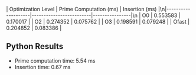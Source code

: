 | Optimization Level | Prime Computation (ms) | Insertion (ms) |\n|--------------------|-------------------------|----------------|\n
| O0 | 0.553583 | 0.170017 |
| O2 | 0.274352 | 0.075762 |
| O3 | 0.198591 | 0.079248 |
| Ofast | 0.204852 | 0.083386 |

## Python Results
- Prime computation time: 5.54 ms
- Insertion time: 0.67 ms
